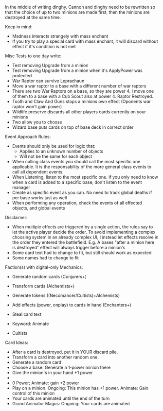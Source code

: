 In the middle of writing dinghy. Cannon and dinghy need to be rewritten so that the choice of up to two minions are made first, then the minions are destroyed at the same time.

Keep in mind:
- Madness interacts strangely with mass enchant
- If you try to play a special card with mass enchant, it will discard without effect if it's condition is not met

Misc Tests to one day write:
- Test removing Upgrade from a minion
- Test removing Upgrade from a minion when it's ApplyPower was protected
- War Raptor can survive Leprachaun
- Move a war raptor to a base with a different number of war raptors
- There are two War Raptors on a base, so they are power 4. I move one of them to a base with a Cub Scout also at power 4. Raptor Restroyed.
- Tooth and Claw And Guns stops a minions own effect (Oponents war raptor won't gain power)
- Wildlife preserve discards all other players cards currently on your minions
- Two allow you to choose
- Wizard base puts cards on top of base deck in correct order

Event Approach Rules:
- Events should only be used for logic that:
	- Applies to an unknown number of objects
	- Will not be the same for each object
- When calling class events you should call the most specific one applicable. 
  It is the responsability of the more general class events to call all dependent events.
- When Listening, listen to the most specific one. If you only need to know when a card is added to a specific base, don't listen to the event manager
- Create as specific event as you can. No need to track global deaths if per base works just as well
- When performing any operation, check the events of all effected objects, and global events
  

Disclaimer:
- When multiple effects are triggered by a single action, the rules say to let the active player decide the order.
  To avoid implementing a complex choosing system in an already complex UI, I instead let effects resolve in the 
  order they entered the battlefield. E.g. A bases "after a minion here is destroyed" effect will always trigger before a minion's
- Some card text had to change to fit, but still should work as expected
- Some names had to change to fit

Faction(s) with digital-only Mechanics:
- Generate random cards (Conjurers+)
- Transform cards (Alchemists+)
- Generate tokens ((Necomancer/Cultists)+Alchemists)
- Add effects (power, onplay) to cards in hand (Enchanters+)
- Steal card text

- Keyword: Animate
- Cultists

Card Ideas:
- After a card is destroyed, put it in YOUR discard pile.
- Transform a card into another random one.
- Generate a random card
- Choose a base. Generate a 1-power minion there
- Give the minion's in your hand +1 power
- 
- 0 Power; Animate: gain +2 power
- Play on a minion. Ongoing: This minion has +1 power. Animate: Gain control of this minion
- Your cards are animated until the end of the turn
- Grand Animator Magus: Ongoing: Your cards are animated